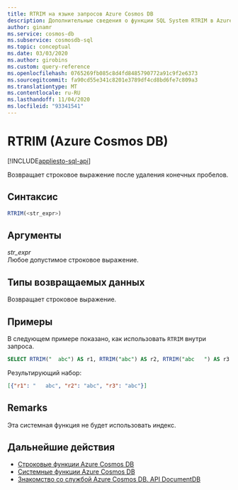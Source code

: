 ```yaml
---
title: RTRIM на языке запросов Azure Cosmos DB
description: Дополнительные сведения о функции SQL System RTRIM в Azure Cosmos DB.
author: ginamr
ms.service: cosmos-db
ms.subservice: cosmosdb-sql
ms.topic: conceptual
ms.date: 03/03/2020
ms.author: girobins
ms.custom: query-reference
ms.openlocfilehash: 0765269fb085c8d4fd8485790772a91c9f2e6373
ms.sourcegitcommit: fa90cd55e341c8201e3789df4cd8bd6fe7c809a3
ms.translationtype: MT
ms.contentlocale: ru-RU
ms.lasthandoff: 11/04/2020
ms.locfileid: "93341541"
---
```

# <a name="rtrim-azure-cosmos-db"></a>RTRIM (Azure Cosmos DB)
[!INCLUDE[appliesto-sql-api](includes/appliesto-sql-api.md)]

 Возвращает строковое выражение после удаления конечных пробелов.  
  
## <a name="syntax"></a>Синтаксис
  
```sql
RTRIM(<str_expr>)  
```  
  
## <a name="arguments"></a>Аргументы
  
*str_expr*  
   Любое допустимое строковое выражение.  
  
## <a name="return-types"></a>Типы возвращаемых данных
  
  Возвращает строковое выражение.  
  
## <a name="examples"></a>Примеры
  
  В следующем примере показано, как использовать `RTRIM` внутри запроса.  
  
```sql
SELECT RTRIM("  abc") AS r1, RTRIM("abc") AS r2, RTRIM("abc   ") AS r3  
```  
  
 Результирующий набор:  
  
```json
[{"r1": "   abc", "r2": "abc", "r3": "abc"}]  
```  

## <a name="remarks"></a>Remarks

Эта системная функция не будет использовать индекс.

## <a name="next-steps"></a>Дальнейшие действия

- [Строковые функции Azure Cosmos DB](sql-query-string-functions.md)
- [Системные функции Azure Cosmos DB](sql-query-system-functions.md)
- [Знакомство со службой Azure Cosmos DB. API DocumentDB](introduction.md)
